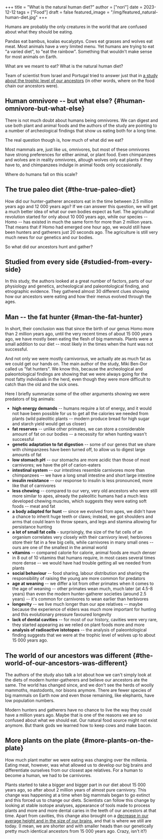 +++
title = "What is the natural human diet?"
author = ["nori"]
date = 2023-12-12
tags = ["Food"]
draft = false
featured_image = "/img/featured_natural-human-diet.jpg"
+++

Humans are probably the only creatures in the world that are confused about what they should be eating.

Pandas eat bambus, koalas eucalyptys. Cows eat grasses and wolves eat meat. Most animals have a very limited menu. Yet humans are trying to eat "a varied diet", to "eat the rainbow". Something that wouldn't make sense for most animals on Earth.

What are we meant to eat? What is the natural human diet?

Team of scientist from Israel and Portugal tried to answer just that in [a study about the trophic level of our ancestors](https://onlinelibrary.wiley.com/doi/epdf/10.1002/ajpa.24247) (in other words, where on the food chain our ancestors were).


## Human omnivore -- but what else? {#human-omnivore-but-what-else}

There is not much doubt about humans being omnivores. We can digest and use both plant and animal foods and the authors of the study are pointing to a number of archeological findings that show us eating both for a long time.

The real question though is, how much of what did we eat?

Most mammals are, just like us, omnivores, but most of these omnivores have strong preferences for either animal, or plant food. Even chimpanzees and wolves are in reality omnivores, altough wolves only eat plants if they have to, and chimpanzees indulge in animal foods only occasionally.

Where do humans fall on this scale?


## The true paleo diet {#the-true-paleo-diet}

How did our hunter-gatherer ancestors eat in the time between 2.5 million years ago and 12 000 years ago? If we can answer this question, we will get a much better idea of what our own bodies expect as fuel. The agricultural revolution started for only about 10 000 years ago, while our species -- Homo -- has existed in much the same form for more than 2 million years. That means that if Homo had emerged one hour ago, we would still have been hunters and gatherers just 20 seconds ago. The agriculture is still very much news for our genetics and our bodies.

So what did our ancestors hunt and gather?


## Studied from every side {#studied-from-every-side}

In this study, the authors looked at a great number of factors, parts of our physiology and genetics, archeological and paleontological finding, and etnographic evidence. They gathered almost 30 different clues showing how our ancestors were eating and how their menus evolved through the ages.


## Man -- the fat hunter {#man-the-fat-hunter}

In short, their conclusion was that since the birth of our genus Homo more than 2 million years ago, until the very recent times of about 15 000 years ago, we have mostly been eating the flesh of big mammals. Plants were a small addition to our diet -- most likely in the times when the hunt was not successful.

And not only we were mostly carnivorous, we actually ate as much fat as we could get our hands on. The main author of the study, Miki Ben-Dor called us "fat hunters". We know this, because the archeological and paleontological findings are showing that we were always going for the most fatty indviduals in the herd, even though they were more difficult to catch than the old and the sick ones.

Here I briefly summarize some of the other arguments showing we were predators of big animals:

-   **high energy demands** -- humans require a lot of energy, and it would not have been possible for us to get all the calories we needed from plants (wild paleolitic plants -- modern produce bread for high sugar and starch yield would get us closer)
-   **fat reserves** -- unlike other primates, we can store a considerable amount of fat on our bodies -- a necessity for when hunting wasn't successful
-   **genetic adaptation to fat digestion** -- some of our genes that we share with chimpanzees have been turned off, to allow us to digest large amounts of fat
-   **low stomach pH** -- our stomachs are more acidic than those of most carnivores; we have the pH of carion-eaters
-   **intestinal system** -- our intestines resemble carnivores more than chimpanzees -- we have a long small intestine and short large intestine
-   **insulin resistance** -- our response to insulin is less pronounced, more like that of carnivores
-   **less chewing** -- compared to our very, very old ancestors who were still more similar to apes, already the paleolitic humans had a much less developed chewing muscles, which suggests they were eating soft foods -- meat and fat
-   **a body adapted for hunt** -- since we evolved from apes, we didn't have a chance to inherit huge teeth or claws; instead, we got shoulders and arms that could learn to throw spears, and legs and stamina allowing for persistance hunting
-   **a lot of small fat cells** - surprisingly, the size of the fat cells of an organism correlates very closely with their carnivory level; herbivores store their fat in a few big cells, while carnivores in many small ones -- ours are one of the smallest in the animal world
-   **vitamins** -- compared calorie for calorie, animal foods are much denser in 8 out of 10 vitamins that humans require, in most cases several times more dense -- we would have had trouble getting all we needed from plants
-   **social behaviour** -- food sharing, labour distribution and sharing the responsibility of raising the young are more common for predators
-   **age at weaning** -- we differ a lot from other primates when it comes to the age of weaning -- other primates wean much, much later (at 4.5-8 years) than even the modern hunter-gatherer societies (around 2.5 years) -- it's common for carnivores to wean earlier than herbivores
-   **longevity** -- we live much longer than our ape relatives -- maybe because the experience of elders was much more important for hunting and this evolutionary pressure favoured longevity
-   **lack of dental cavities** -- for most of our history, cavities were very rare, they started appearing as we relied on plant foods more and more
-   **analysis of radioactive istotopes** -- the analysis of paleontological finding suggests that we were at the trophic level of wolves up to about 15 000 years ago.


## The world of our ancestors was different {#the-world-of-our-ancestors-was-different}

The authors of the study also talk a lot about how we can't simply look at the diets of modern hunter-gatherers and believe our ancestors ate the same. The world has changed since, and we don't see the herds of woolly mammoths, mastodonts, nor bisons anymore. There are fewer species of big mammals on Earth now and even those remaining, like elephants, have low population numbers.

Modern hunters and gatherers have no chance to live the way they could have a million years ago. Maybe that is one of the reasons we are so confused about what we should eat. Our natural food source might not exist anymore. But thank gods we learned how to keep cows and make bacon.


## More plants on the plate {#more-plants-on-the-plate}

How much plant matter we were eating was changing over the millenia. Eating meat, however, was what allowed us to develop our big brains and differentiate ourselves from our closest ape relatives. For a human to become a human, we had to be carnivores.

Plants started to take a bigger and bigger part in our diet about 15 000 years ago, so after about 2 million years of almost pure carnivory. This change was happening at a time when big mammals began to go extinct and this forced us to change our diets. Scientists can follow this change by looking at stable isotope analyses, appearance of tools made to process plants and more and more dental caries in the teeth of our ancestors at that time. Apart from cavities, this change also brought on a [decrease in our average height and in the size of our brains](https://www.sciencedaily.com/releases/2011/06/110615094514.htm), and that is where we still are today. (I mean, we are shorter and with smaller heads than our genetically pretty much identical ancestors from 15 000 years ago. Crazy, isn't it?)

